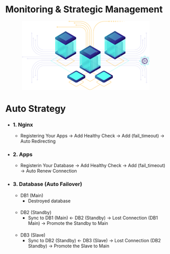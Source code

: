 # Monitoring & Strategic Management

<p align="center"> <img  width=400 src="../assets/it-diasaster.png"> </p>

# Auto Strategy 

- ### 1. Nginx
  - Registering Your Apps -> Add Healthy Check -> Add (fail_timeout) -> Auto Redirecting 

- ### 2. Apps
  - Registerin Your Database -> Add Healthy Check -> Add (fail_timeout) -> Auto Renew Connection

- ### 3. Database (Auto Failover)
  - DB1 (Main)
    - Destroyed database
      ####
  - DB2 (Standby)
    - Sync to DB1 (Main) <- DB2 (Standby) -> Lost Connection (DB1 Main) -> Promote the Standby to Main
      ####
  - DB3 (Slave)
    - Sync to DB2 (Standby) <- DB3 (Slave) -> Lost Connection (DB2 Standby) -> Promote the Slave to Main
      ####
